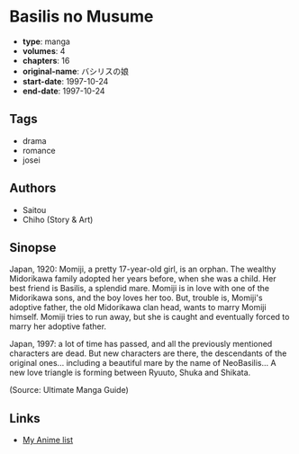 # Basilis no Musume

-   **type**: manga
-   **volumes**: 4
-   **chapters**: 16
-   **original-name**: バシリスの娘
-   **start-date**: 1997-10-24
-   **end-date**: 1997-10-24

## Tags

-   drama
-   romance
-   josei

## Authors

-   Saitou
-   Chiho (Story & Art)

## Sinopse

Japan, 1920: Momiji, a pretty 17-year-old girl, is an orphan. The wealthy Midorikawa family adopted her years before, when she was a child. Her best friend is Basilis, a splendid mare. Momiji is in love with one of the Midorikawa sons, and the boy loves her too. But, trouble is, Momiji's adoptive father, the old Midorikawa clan head, wants to marry Momiji himself. Momiji tries to run away, but she is caught and eventually forced to marry her adoptive father.

Japan, 1997: a lot of time has passed, and all the previously mentioned characters are dead. But new characters are there, the descendants of the original ones... including a beautiful mare by the name of NeoBasilis... A new love triangle is forming between Ryuuto, Shuka and Shikata.

(Source: Ultimate Manga Guide)

## Links

-   [My Anime list](https://myanimelist.net/manga/1226/Basilis_no_Musume)
